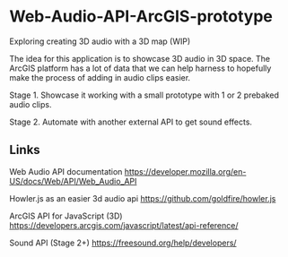 # Web-Audio-API-ArcGIS-prototype
Exploring creating 3D audio with a 3D map (WIP)

The idea for this application is to showcase 3D audio in 3D space. The ArcGIS platform has a lot of data that we can help harness to hopefully make the process of adding in audio clips easier. 

Stage 1.
Showcase it working with a small prototype with 1 or 2 prebaked audio clips.

Stage 2.
Automate with another external API to get sound effects.

## Links 
Web Audio API documentation
https://developer.mozilla.org/en-US/docs/Web/API/Web_Audio_API

Howler.js as an easier 3d audio api
https://github.com/goldfire/howler.js

ArcGIS API for JavaScript (3D)
https://developers.arcgis.com/javascript/latest/api-reference/

Sound API (Stage 2+)
https://freesound.org/help/developers/
